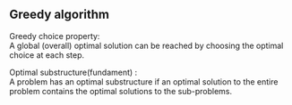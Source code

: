 ## Greedy algorithm
Greedy choice property:\
A global (overall) optimal solution can be reached by choosing the optimal choice at each step.

Optimal substructure(fundament) :\
A problem has an optimal substructure if an optimal solution to the entire problem contains the optimal solutions to the sub-problems.  